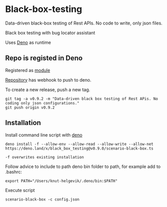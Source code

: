 # Black-box-testing

Data-driven black-box testing of Rest APIs. No code to write, only json files.

Black box testing with bug locator assistant

Uses [Deno](https://deno.land) as runtime

## Repo is registed in Deno

Registered as [module](https://deno.land/add_module)

[Repository](https://github.com/intact-software-systems/black-box-testing) has webhook to push to deno.

To create a new release, push a new tag.

```shell
git tag -a v0.9.2 -m "Data-driven black box testing of Rest APis. No coding only json configurations."
git push origin v0.9.2
```

## Installation

Install command line script with [deno](https://deno.land/manual@v1.26.0/tools/script_installer)

```shell
deno install -f --allow-env --allow-read --allow-write --allow-net https://deno.land/x/black_box_testing@v0.9.0/scenario-black-box.ts
```

```text
-f overwrites existing installation
```

Follow advice to include to path deno bin folder to path, for example add to .bashrc:

```shell
export PATH="/Users/knut-helgevik/.deno/bin:$PATH"
```

Execute script

```shell
scenario-black-box -c config.json
```

